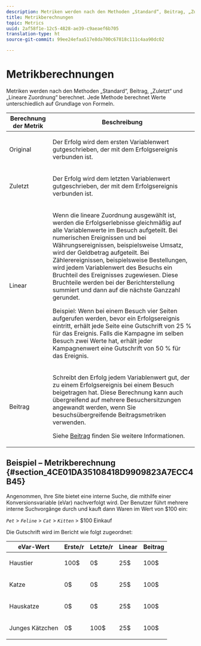 ```yaml
---
description: Metriken werden nach den Methoden „Standard“, Beitrag, „Zuletzt“ und „Lineare Zuordnung“ berechnet. Jede Methode berechnet Werte unterschiedlich auf Grundlage von Formeln.
title: Metrikberechnungen
topic: Metrics
uuid: 2af58f1e-12c5-4828-ae39-c9aeaef6b705
translation-type: ht
source-git-commit: 99ee24efaa517e8da700c67818c111c4aa90dc02

---
```



# Metrikberechnungen

Metriken werden nach den Methoden „Standard“, Beitrag, „Zuletzt“ und „Lineare Zuordnung“ berechnet. Jede Methode berechnet Werte unterschiedlich auf Grundlage von Formeln.

<table id="table_6F81A12174D84124B7FD81FBBEDF18A2"> 
 <thead> 
  <tr> 
   <th colname="col1" class="entry"> Berechnung der Metrik </th> 
   <th colname="col2" class="entry"> Beschreibung </th> 
  </tr> 
 </thead>
 <tbody> 
  <tr> 
   <td colname="col1"> Original </td> 
   <td colname="col2"> <p>Der Erfolg wird dem ersten Variablenwert gutgeschrieben, der mit dem Erfolgsereignis verbunden ist. </p> </td> 
  </tr> 
  <tr> 
   <td colname="col1"> Zuletzt </td> 
   <td colname="col2"> <p>Der Erfolg wird dem letzten Variablenwert gutgeschrieben, der mit dem Erfolgsereignis verbunden ist. </p> </td> 
  </tr> 
  <tr> 
   <td colname="col1"> Linear </td> 
   <td colname="col2"> <p>Wenn die lineare Zuordnung ausgewählt ist, werden die Erfolgserlebnisse gleichmäßig auf alle Variablenwerte im Besuch aufgeteilt. Bei numerischen Ereignissen und bei Währungsereignissen, beispielsweise  <span class="term"> Umsatz</span>, wird der Geldbetrag aufgeteilt. Bei Zählerereignissen, beispielsweise <span class="term"> Bestellungen</span>, wird jedem Variablenwert des Besuchs ein Bruchteil des Ereignisses zugewiesen. Diese Bruchteile werden bei der Berichterstellung summiert und dann auf die nächste Ganzzahl gerundet. </p> <p>Beispiel: Wenn bei einem Besuch vier Seiten aufgerufen werden, bevor ein Erfolgsereignis eintritt, erhält jede Seite eine Gutschrift von 25 % für das Ereignis. Falls  die<span class="varname"> Kampagne</span> im selben Besuch zwei Werte hat, erhält jeder Kampagnenwert eine Gutschrift von 50 % für das Ereignis. </p> </td> 
  </tr> 
  <tr> 
   <td colname="col1"> Beitrag </td> 
   <td colname="col2"> <p>Schreibt den Erfolg jedem Variablenwert gut, der zu einem Erfolgsereignis bei einem Besuch beigetragen hat. Diese Berechnung kann auch übergreifend auf mehrere Besuchersitzungen angewandt werden, wenn Sie besuchsübergreifende Beitragsmetriken verwenden. </p> <p>Siehe  <a href="/help/components/c-variables/c-metrics/metrics-participation.md"  > Beitrag</a> finden Sie weitere Informationen. </p> </td> 
  </tr> 
 </tbody> 
</table>

## Beispiel – Metrikberechnung {#section_4CE01DA35108418D9909823A7ECC4B45}

Angenommen, Ihre Site bietet eine interne Suche, die mithilfe einer Konversionsvariable (eVar) nachverfolgt wird. Der Benutzer führt mehrere interne Suchvorgänge durch und kauft dann Waren im Wert von $100 ein:

*`Pet`* > *`Feline`* > *`Cat`* > *`Kitten`* > $100 Einkauf

Die Gutschrift wird im Bericht wie folgt zugeordnet:

<table id="table_91A7244E77854838A8392B49366FB445"> 
 <thead> 
  <tr> 
   <th colname="col1" class="entry"> eVar-Wert </th> 
   <th colname="col2" class="entry"> Erste/r </th> 
   <th colname="col3" class="entry"> Letzte/r </th> 
   <th colname="col4" class="entry"> Linear </th> 
   <th colname="col5" class="entry"> Beitrag </th> 
  </tr> 
 </thead>
 <tbody> 
  <tr> 
   <td colname="col1"> <p>Haustier </p> </td> 
   <td colname="col2"> <p>100$ </p> </td> 
   <td colname="col3"> <p>0$ </p> </td> 
   <td colname="col4"> <p>25$ </p> </td> 
   <td colname="col5"> <p>100$ </p> </td> 
  </tr> 
  <tr> 
   <td colname="col1"> <p>Katze </p> </td> 
   <td colname="col2"> <p>0$ </p> </td> 
   <td colname="col3"> <p>0$ </p> </td> 
   <td colname="col4"> <p>25$ </p> </td> 
   <td colname="col5"> <p>100$ </p> </td> 
  </tr> 
  <tr> 
   <td colname="col1"> <p>Hauskatze </p> </td> 
   <td colname="col2"> <p>0$ </p> </td> 
   <td colname="col3"> <p>0$ </p> </td> 
   <td colname="col4"> <p>25$ </p> </td> 
   <td colname="col5"> <p>100$ </p> </td> 
  </tr> 
  <tr> 
   <td colname="col1"> <p>Junges Kätzchen </p> </td> 
   <td colname="col2"> <p>0$ </p> </td> 
   <td colname="col3"> <p>100$ </p> </td> 
   <td colname="col4"> <p>25$ </p> </td> 
   <td colname="col5"> <p>100$ </p> </td> 
  </tr> 
 </tbody> 
</table>


